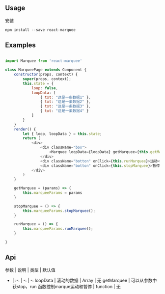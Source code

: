 
Usage
---------------
安装
````javascript
npm install --save react-marquee
````

Examples
---------------
```javascript
    
import Marquee from 'react-marquee'

class MarqueePage extends Component {
    constructor(props, context) {
        super(props, context);
        this.state = {
            loop: false,
            loopData: [
                { txt: "这是一条数据1" }, 
                { txt: "这是一条数据2" }, 
                { txt: "这是一条数据3" }, 
                { txt: "这是一条数据4" }
            ]
        }
    }
    render() {
        let { loop, loopData } = this.state;
        return (
            <div>
                <div className="box">
                    <Marquee loopData={loopData} getMarquee={this.getMarquee} />
                </div>
                <div className="botton" onClick={this.runMarquee}>运动</div>
                <div className="botton" onClick={this.stopMarquee}>暂停</div>
            </div>
        )
    }

    getMarquee = (params) => {
        this.marqueeParams = params
    }

    stopMarquee = () => {
        this.marqueeParams.stopMarquee();
    }

    runMarquee = () => {
        this.marqueeParams.runMarquee();
    }

}
```


Api
----

参数 | 说明 | 类型 | 默认值 
- | :-: | -: | -: 
loopData | 滚动的数据 | Array  |  无
getMarquee | 可以从参数中获stop，run 函数控制marque运动和暂停 |  function | 无